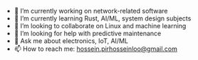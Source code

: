 - 🔭 I’m currently working on network-related software 
- 🌱 I’m currently learning Rust, AI/ML, system design subjects
- 👯 I’m looking to collaborate on Linux and machine learning
- 🤔 I’m looking for help with predictive maintenance
- 💬 Ask me about electronics, IoT, AI/ML
- 📫 How to reach me: hossein.pirhosseinloo@gmail.com


